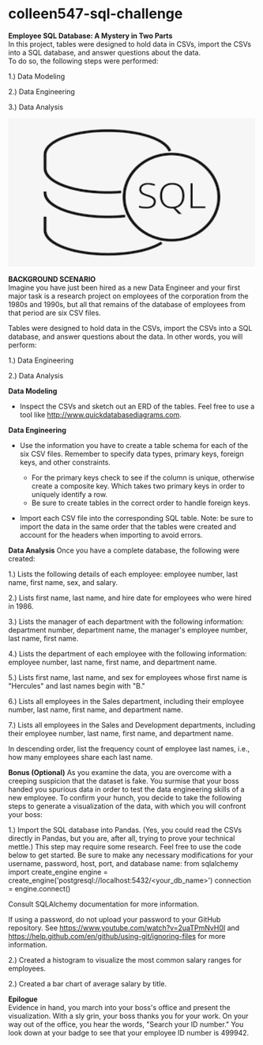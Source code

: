 # colleen547-sql-challenge

<b>Employee SQL Database: A Mystery in Two Parts</b><br>
In this project, tables were designed to hold data in CSVs, import the CSVs into a SQL database, and answer questions about the data.<br> To do so, the following steps were performed:

   1.) Data Modeling

   2.) Data Engineering

   3.) Data Analysis

<img style="float:right"><img src="static/images/Relations_SQL.png" width="500" height="300"/></div>

<b>BACKGROUND SCENARIO</b><br>
Imagine you have just been hired as a new Data Engineer and your first major task is a research project on employees of the corporation from the 1980s and 1990s, but all that remains of the database of employees from that period are six CSV files.
<br>

Tables were designed to hold data in the CSVs, import the CSVs into a SQL database, and answer questions about the data. In other words, you will perform:


   1.) Data Engineering


   2.) Data Analysis


<b>Data Modeling</b>
- Inspect the CSVs and sketch out an ERD of the tables. Feel free to use a tool like http://www.quickdatabasediagrams.com.

<b>Data Engineering</b>
- Use the information you have to create a table schema for each of the six CSV files. Remember to specify data types, primary keys, foreign keys, and other constraints.

  - For the primary keys check to see if the column is unique, otherwise create a composite key. Which takes two primary keys in order to uniquely identify a row.
  - Be sure to create tables in the correct order to handle foreign keys.



- Import each CSV file into the corresponding SQL table. Note: be sure to import the data in the same order that the tables were created and account for the headers when importing to avoid errors.



<b>Data Analysis</b>
Once you have a complete database, the following were created:


   1.) Lists the following details of each employee: employee number, last name, first name, sex, and salary.


   2.) Lists first name, last name, and hire date for employees who were hired in 1986.


   3.) Lists the manager of each department with the following information: department number, department name, the manager's employee number, last name, first name.


   4.) Lists the department of each employee with the following information: employee number, last name, first name, and department name.


   5.) Lists first name, last name, and sex for employees whose first name is "Hercules" and last names begin with "B."


   6.) Lists all employees in the Sales department, including their employee number, last name, first name, and department name.


   7.) Lists all employees in the Sales and Development departments, including their employee number, last name, first name, and department name.


In descending order, list the frequency count of employee last names, i.e., how many employees share each last name.



<b>Bonus (Optional)</b>
As you examine the data, you are overcome with a creeping suspicion that the dataset is fake. You surmise that your boss handed you spurious data in order to test the data engineering skills of a new employee. To confirm your hunch, you decide to take the following steps to generate a visualization of the data, with which you will confront your boss:


   1.) Import the SQL database into Pandas. (Yes, you could read the CSVs directly in Pandas, but you are, after all, trying to prove your technical mettle.) This step may require some research. Feel free to use the code below to get started. Be sure to make any necessary modifications for your username, password, host, port, and database name:
from sqlalchemy import create_engine
engine = create_engine('postgresql://localhost:5432/<your_db_name>')
connection = engine.connect()




Consult SQLAlchemy documentation for more information.


If using a password, do not upload your password to your GitHub repository. See https://www.youtube.com/watch?v=2uaTPmNvH0I and https://help.github.com/en/github/using-git/ignoring-files for more information.




   2.) Created a histogram to visualize the most common salary ranges for employees.


   2.) Created a bar chart of average salary by title.



<b>Epilogue</b><br>
Evidence in hand, you march into your boss's office and present the visualization. With a sly grin, your boss thanks you for your work. On your way out of the office, you hear the words, "Search your ID number." You look down at your badge to see that your employee ID number is 499942.

